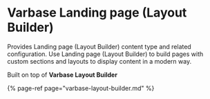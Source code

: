# Varbase Landing page \(Layout Builder\)

Provides Landing page \(Layout Builder\) content type and related configuration. Use Landing page \(Layout Builder\) to build pages with custom sections and layouts to display content in a modern way.

Built on top of **Varbase Layout Builder**

{% page-ref page="varbase-layout-builder.md" %}



